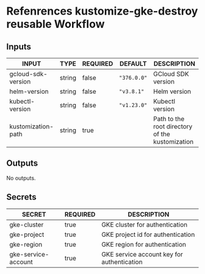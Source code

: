 # Refenrences kustomize-gke-destroy reusable Workflow
## Inputs

<!-- AUTO-DOC-INPUT:START - Do not remove or modify this section -->

|       INPUT        |  TYPE  | REQUIRED |   DEFAULT   |                   DESCRIPTION                   |
|--------------------|--------|----------|-------------|-------------------------------------------------|
| gcloud-sdk-version | string |  false   | `"376.0.0"` |               GCloud SDK version                |
|    helm-version    | string |  false   | `"v3.8.1"`  |                  Helm version                   |
|  kubectl-version   | string |  false   | `"v1.23.0"` |                 Kubectl version                 |
| kustomization-path | string |   true   |             | Path to the root directory of the kustomization |

<!-- AUTO-DOC-INPUT:END -->
## Outputs

<!-- AUTO-DOC-OUTPUT:START - Do not remove or modify this section -->
No outputs.
<!-- AUTO-DOC-OUTPUT:END -->
## Secrets

<!-- AUTO-DOC-SECRETS:START - Do not remove or modify this section -->

|       SECRET        | REQUIRED |                DESCRIPTION                 |
|---------------------|----------|--------------------------------------------|
|     gke-cluster     |   true   |       GKE cluster for authentication       |
|     gke-project     |   true   |     GKE project id for authentication      |
|     gke-region      |   true   |       GKE region for authentication        |
| gke-service-account |   true   | GKE service account key for authentication |

<!-- AUTO-DOC-SECRETS:END -->
